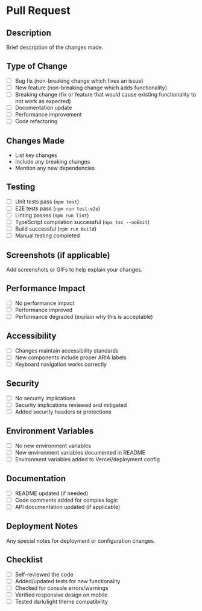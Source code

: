 # Pull Request

## Description
Brief description of the changes made.

## Type of Change
- [ ] Bug fix (non-breaking change which fixes an issue)
- [ ] New feature (non-breaking change which adds functionality)
- [ ] Breaking change (fix or feature that would cause existing functionality to not work as expected)
- [ ] Documentation update
- [ ] Performance improvement
- [ ] Code refactoring

## Changes Made
- List key changes
- Include any breaking changes
- Mention any new dependencies

## Testing
- [ ] Unit tests pass (`npm test`)
- [ ] E2E tests pass (`npm run test:e2e`)
- [ ] Linting passes (`npm run lint`)
- [ ] TypeScript compilation successful (`npx tsc --noEmit`)
- [ ] Build successful (`npm run build`)
- [ ] Manual testing completed

## Screenshots (if applicable)
Add screenshots or GIFs to help explain your changes.

## Performance Impact
- [ ] No performance impact
- [ ] Performance improved
- [ ] Performance degraded (explain why this is acceptable)

## Accessibility
- [ ] Changes maintain accessibility standards
- [ ] New components include proper ARIA labels
- [ ] Keyboard navigation works correctly

## Security
- [ ] No security implications
- [ ] Security implications reviewed and mitigated
- [ ] Added security headers or protections

## Environment Variables
- [ ] No new environment variables
- [ ] New environment variables documented in README
- [ ] Environment variables added to Vercel/deployment config

## Documentation
- [ ] README updated (if needed)
- [ ] Code comments added for complex logic
- [ ] API documentation updated (if applicable)

## Deployment Notes
Any special notes for deployment or configuration changes.

## Checklist
- [ ] Self-reviewed the code
- [ ] Added/updated tests for new functionality
- [ ] Checked for console errors/warnings
- [ ] Verified responsive design on mobile
- [ ] Tested dark/light theme compatibility